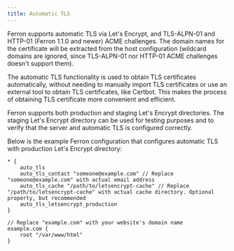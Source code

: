 ```yaml
---
title: Automatic TLS
---
```


Ferron supports automatic TLS via Let's Encrypt, and TLS-ALPN-01 and HTTP-01 (Ferron 1.1.0 and newer) ACME challenges. The domain names for the certificate will be extracted from the host configuration (wildcard domains are ignored, since TLS-ALPN-01 nor HTTP-01 ACME challenges doesn't support them).

The automatic TLS functionality is used to obtain TLS certificates automatically, without needing to manually import TLS certificates or use an external tool to obtain TLS certificates, like Certbot. This makes the process of obtaining TLS certificate more convenient and efficient.

Ferron supports both production and staging Let's Encrypt directories. The staging Let's Encrypt directory can be used for testing purposes and to verify that the server and automatic TLS is configured correctly.

Below is the example Ferron configuration that configures automatic TLS with production Let's Encrypt directory:

```kdl
* {
    auto_tls
    auto_tls_contact "someone@example.com" // Replace "someone@example.com" with actual email address
    auto_tls_cache "/path/to/letsencrypt-cache" // Replace "/path/to/letsencrypt-cache" with actual cache directory. Optional property, but recommended
    auto_tls_letsencrypt_production
}

// Replace "example.com" with your website's domain name
example.com {
    root "/var/www/html"
}
```
